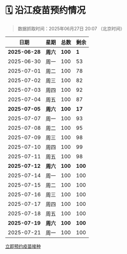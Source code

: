 # 🗓️ 沿江疫苗预约情况

> 数据抓取时间：2025年06月27日 20:07 （北京时间）

| 日期 | 星期 | 总数 | 剩余 |
|------|------|------|------|
| **2025-06-28** | **周六** | **100** | **1** |
| 2025-06-30 | 周一 | 100 | 53 |
| 2025-07-01 | 周二 | 100 | 78 |
| 2025-07-02 | 周三 | 100 | 82 |
| 2025-07-03 | 周四 | 100 | 92 |
| 2025-07-04 | 周五 | 100 | 87 |
| **2025-07-05** | **周六** | **100** | **17** |
| 2025-07-07 | 周一 | 100 | 93 |
| 2025-07-08 | 周二 | 100 | 95 |
| 2025-07-09 | 周三 | 100 | 98 |
| 2025-07-10 | 周四 | 100 | 99 |
| 2025-07-11 | 周五 | 100 | 98 |
| **2025-07-12** | **周六** | **100** | **100** |
| 2025-07-14 | 周一 | 100 | 100 |
| 2025-07-15 | 周二 | 100 | 100 |
| 2025-07-16 | 周三 | 100 | 100 |
| 2025-07-17 | 周四 | 100 | 100 |
| 2025-07-18 | 周五 | 100 | 100 |
| **2025-07-19** | **周六** | **100** | **100** |
| 2025-07-21 | 周一 | 100 | 100 |


<div class="button-container">
<a class="btn" href="http://yfzweb.ishequ.net/#/login" target="_blank">立即预约疫苗接种</a>
</div>
